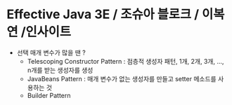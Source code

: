 # Effective Java 3E / 조슈아 블로크 / 이복연 /인사이트

- 선택 매개 변수가 많을 땐 ?
  - Telescoping Constructor Pattern : 점층적 생성자 패턴, 1개, 2개, 3개, ..., n개를 받는 생성자를 생성
  - JavaBeans Pattern : 매개 변수가 없는 생성자를 만들고 setter 메소드를 사용하는 것
  - Builder Pattern
